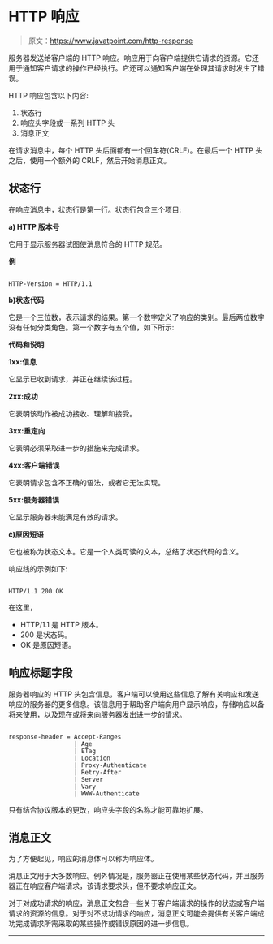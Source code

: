 # HTTP 响应

> 原文：<https://www.javatpoint.com/http-response>

服务器发送给客户端的 HTTP 响应。响应用于向客户端提供它请求的资源。它还用于通知客户请求的操作已经执行。它还可以通知客户端在处理其请求时发生了错误。

HTTP 响应包含以下内容:

1.  状态行
2.  响应头字段或一系列 HTTP 头
3.  消息正文

在请求消息中，每个 HTTP 头后面都有一个回车符(CRLF)。在最后一个 HTTP 头之后，使用一个额外的 CRLF，然后开始消息正文。

## 状态行

在响应消息中，状态行是第一行。状态行包含三个项目:

**a) HTTP 版本号**

它用于显示服务器试图使消息符合的 HTTP 规范。

**例**

```

HTTP-Version = HTTP/1.1

```

**b)状态代码**

它是一个三位数，表示请求的结果。第一个数字定义了响应的类别。最后两位数字没有任何分类角色。第一个数字有五个值，如下所示:

**代码和说明**

**1xx:信息**

它显示已收到请求，并正在继续该过程。

**2xx:成功**

它表明该动作被成功接收、理解和接受。

**3xx:重定向**

它表明必须采取进一步的措施来完成请求。

**4xx:客户端错误**

它表明请求包含不正确的语法，或者它无法实现。

**5xx:服务器错误**

它显示服务器未能满足有效的请求。

**c)原因短语**

它也被称为状态文本。它是一个人类可读的文本，总结了状态代码的含义。

响应线的示例如下:

```

HTTP/1.1 200 OK

```

在这里，

*   HTTP/1.1 是 HTTP 版本。
*   200 是状态码。
*   OK 是原因短语。

## 响应标题字段

服务器响应的 HTTP 头包含信息，客户端可以使用这些信息了解有关响应和发送响应的服务器的更多信息。该信息用于帮助客户端向用户显示响应，存储响应以备将来使用，以及现在或将来向服务器发出进一步的请求。

```

response-header = Accept-Ranges          
                  | Age                   
                  | ETag                   
                  | Location              
                  | Proxy-Authenticate     
                  | Retry-After            
                  | Server           
                  | Vary                  
                  | WWW-Authenticate    

```

只有结合协议版本的更改，响应头字段的名称才能可靠地扩展。

## 消息正文

为了方便起见，响应的消息体可以称为响应体。

消息正文用于大多数响应。例外情况是，服务器正在使用某些状态代码，并且服务器正在响应客户端请求，该请求要求头，但不要求响应正文。

对于对成功请求的响应，消息正文包含一些关于客户端请求的操作的状态或客户端请求的资源的信息。对于对不成功请求的响应，消息正文可能会提供有关客户端成功完成请求所需采取的某些操作或错误原因的进一步信息。

* * *